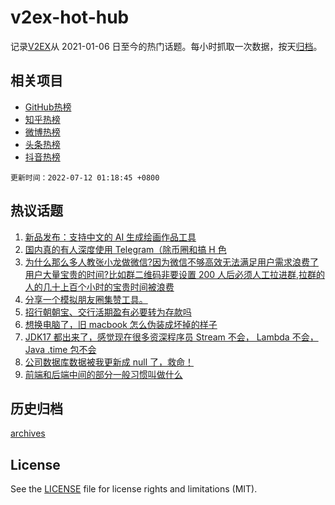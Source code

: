 # v2ex-hot-hub

 记录[V2EX](https://www.v2ex.com/)从 2021-01-06 日至今的热门话题。每小时抓取一次数据，按天[归档](archives)。
 
 ## 相关项目

- [GitHub热榜](https://github.com/lonnyzhang423/github-hot-hub)
- [知乎热榜](https://github.com/lonnyzhang423/zhihu-hot-hub)
- [微博热榜](https://github.com/lonnyzhang423/weibo-hot-hub)
- [头条热榜](https://github.com/lonnyzhang423/toutiao-hot-hub)
- [抖音热榜](https://github.com/lonnyzhang423/douyin-hot-hub)


 `更新时间：2022-07-12 01:18:45 +0800`

## 热议话题

1. [新品发布：支持中文的 AI 生成绘画作品工具](https://www.v2ex.com/t/865457)
1. [国内真的有人深度使用 Telegram（除币圈和搞 H 色](https://www.v2ex.com/t/865378)
1. [为什么那么多人教张小龙做微信?因为微信不够高效无法满足用户需求浪费了用户大量宝贵的时间?比如群二维码非要设置 200 人后必须人工拉进群,拉群的人的几十上百个小时的宝贵时间被浪费](https://www.v2ex.com/t/865328)
1. [分享一个模拟朋友圈集赞工具。](https://www.v2ex.com/t/865375)
1. [招行朝朝宝、交行活期盈有必要转为存款吗](https://www.v2ex.com/t/865361)
1. [想换电脑了，旧 macbook 怎么伪装成坏掉的样子](https://www.v2ex.com/t/865354)
1. [JDK17 都出来了，感觉现在很多资深程序员 Stream 不会， Lambda 不会， Java .time 包不会](https://www.v2ex.com/t/865425)
1. [公司数据库数据被我更新成 null 了，救命！](https://www.v2ex.com/t/865464)
1. [前端和后端中间的部分一般习惯叫做什么](https://www.v2ex.com/t/865407)

## 历史归档

[archives](archives)

## License

See the [LICENSE](LICENSE) file for license rights and limitations (MIT).
